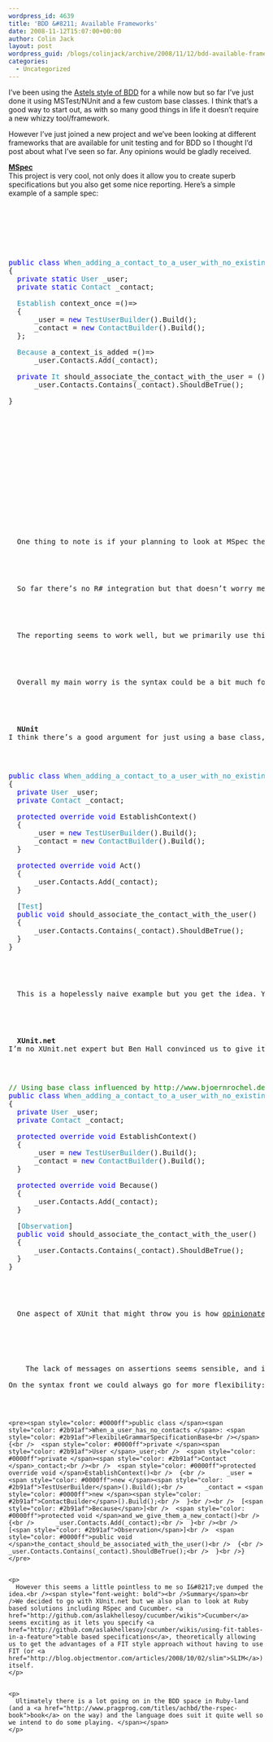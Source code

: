 ```yaml
---
wordpress_id: 4639
title: 'BDD &#8211; Available Frameworks'
date: 2008-11-12T15:07:00+00:00
author: Colin Jack
layout: post
wordpress_guid: /blogs/colinjack/archive/2008/11/12/bdd-available-frameworks.aspx
categories:
  - Uncategorized
---
```

I&#8217;ve been using the [Astels style of BDD](http://blog.daveastels.com/files/BDD_Intro.pdf) for a while now but so far I&#8217;ve just done it using MSTest/NUnit and a few custom base classes. I think that&#8217;s a good way to start out, as with so many good things in life it doesn&#8217;t require a new whizzy tool/framework.

However I&#8217;ve just joined a new project and we&#8217;ve been looking at different frameworks that are available for unit testing and for BDD so I thought I&#8217;d post about what I&#8217;ve seen so far. Any opinions would be gladly received.

[<span style="font-weight: bold">MSpec</span>](http://codebetter.com/blogs/aaron.jensen/archive/2008/05/08/introducing-machine-specifications-or-mspec-for-short.aspx)  
This project is very cool, not only does it allow you to create superb specifications but you also get some nice reporting. Here&#8217;s a simple example of a sample spec:

<pre><p>
  &nbsp;
</p>

<pre><span style="color: #0000ff">public class </span><span style="color: #2b91af">When_adding_a_contact_to_a_user_with_no_existing_contacts<br /></span>{<br />  <span style="color: #0000ff">private static </span><span style="color: #2b91af">User </span>_user;<br />  <span style="color: #0000ff">private static </span><span style="color: #2b91af">Contact </span>_contact;<br /><br />  <span style="color: #2b91af">Establish </span>context_once =()=&gt;<br />  {<br />      _user = <span style="color: #0000ff">new </span><span style="color: #2b91af">TestUserBuilder</span>().Build();<br />      _contact = <span style="color: #0000ff">new </span><span style="color: #2b91af">ContactBuilder</span>().Build();<br />  };<br /><br />  <span style="color: #2b91af">Because </span>a_context_is_added =()=&gt;<br />      _user.Contacts.Add(_contact);<br /><br />  <span style="color: #0000ff">private </span><span style="color: #2b91af">It </span>should_associate_the_contact_with_the_user = () =&gt;<br />      _user.Contacts.Contains(_contact).ShouldBeTrue();<br />                                                           <br />}</pre>


<p>
  <a href="http://11011.net/software/vspaste"></a>
</p>


<p>
  &nbsp;
</p>


<p>
  One thing to note is if your planning to look at MSpec then you&#8217;ll probably want to download the <a href="http://codebetter.com/blogs/aaron.jensen/archive/2008/10/22/machine-has-moved.aspx">Machine codebase</a> since there aren&#8217;t many examples of using <a href="http://codebetter.com/blogs/aaron.jensen/archive/2008/05/08/introducing-machine-specifications-or-mspec-for-short.aspx">MSpec</a> on the Web the examples with Machine are a good starting point.
</p>


<p>
  So far there&#8217;s no R# integration but that doesn&#8217;t worry me at all as if needed it will come and this is still a very early version. 
</p>


<p>
  The reporting seems to work well, but we primarily use this style for unit/integration tests and so we are unlikely to present the reports outside the development team. Having said that <a href="http://codebetter.com/blogs/aaron.jensen/archive/2008/10/19/bdd-consider-your-audience.aspx">Aaron pointed out</a> that they can be useful within the development team, which makes a lot of sense.
</p>


<p>
  Overall my main worry is the syntax could be a bit much for some people, in particular if you go for the compact style:
</p>


<p>
  <span style="font-weight: bold">NUnit</span><br />I think there&#8217;s a good argument for just using a base class, especially when you are getting going with the approach: 
</p>


<pre><span style="color: #0000ff">public class </span><span style="color: #2b91af">When_adding_a_contact_to_a_user_with_no_existing_contacts </span>: <span style="color: #2b91af">SpecificationBaseNUnit<br /></span>{<br />  <span style="color: #0000ff">private </span><span style="color: #2b91af">User </span>_user;<br />  <span style="color: #0000ff">private </span><span style="color: #2b91af">Contact </span>_contact;<br /><br />  <span style="color: #0000ff">protected override void </span>EstablishContext()<br />  {<br />      _user = <span style="color: #0000ff">new </span><span style="color: #2b91af">TestUserBuilder</span>().Build();<br />      _contact = <span style="color: #0000ff">new </span><span style="color: #2b91af">ContactBuilder</span>().Build();<br />  }<br /><br />  <span style="color: #0000ff">protected override void </span>Act()<br />  {<br />      _user.Contacts.Add(_contact);<br />  }<br /><br />  [<span style="color: #2b91af">Test</span>]<br />  <span style="color: #0000ff">public void </span>should_associate_the_contact_with_the_user()<br />  {<br />      _user.Contacts.Contains(_contact).ShouldBeTrue();<br />  }<br />}</pre>


<p>
  This is a hopelessly naive example but you get the idea. You lose some of the syntax niceness, suddenly the specs themselves take up multiple lines because of all the curlies. You&#8217;ve also lost reporting, unless you put in some work yourself. However it is a little easier to understand and when introducing TDD/BDD that could be important.
</p>


<p>
  <span style="font-weight: bold">XUnit.net</span><br />I&#8217;m no XUnit.net expert but Ben Hall convinced us to give it a shot by recommending it and it is very nice. You can read about an approach that works <a href="http://www.bjoernrochel.de/2008/10/04/introducing-xunitbddextensions/">here</a>. If you use the specification base class described in that post you might end up with this:
</p>


<pre><span style="color: #008000">// Using base class influenced by http://www.bjoernrochel.de/2008/10/04/introducing-xunitbddextensions/<br /></span><span style="color: #0000ff">public class </span><span style="color: #2b91af">When_adding_a_contact_to_a_user_with_no_existing_contacts </span>: <span style="color: #2b91af">SpecificationBase<br /></span>{<br />  <span style="color: #0000ff">private </span><span style="color: #2b91af">User </span>_user;<br />  <span style="color: #0000ff">private </span><span style="color: #2b91af">Contact </span>_contact;<br /><br />  <span style="color: #0000ff">protected override void </span>EstablishContext()<br />  {<br />      _user = <span style="color: #0000ff">new </span><span style="color: #2b91af">TestUserBuilder</span>().Build();<br />      _contact = <span style="color: #0000ff">new </span><span style="color: #2b91af">ContactBuilder</span>().Build();<br />  }<br /><br />  <span style="color: #0000ff">protected override void </span>Because()<br />  {<br />      _user.Contacts.Add(_contact);<br />  }<br /><br />  [<span style="color: #2b91af">Observation</span>]<br />  <span style="color: #0000ff">public void </span>should_associate_the_contact_with_the_user()<br />  {<br />      _user.Contacts.Contains(_contact).ShouldBeTrue();<br />  }<br />}</pre>


<p>
  One aspect of XUnit that might throw you is how <a href="http://www.codeplex.com/xunit/Wiki/View.aspx?title=Comparisons">opinionated</a> it is, which could be an advantage or a disadvantage. An example is that it&#8217;s aiming for each test to run in isolation, so the fixture class is re-created each time and if you really want to reuse the fixture you implement <span style="font-style: italic"><span class="codeInline">IUseFixture. </span></span><span><span class="codeInline">I guess this is a very safe approach because it means tests/specs are extremely unlikely to affect each other, but it actually seems over-kill if you&#8217;re using a style where the specification methods only assert (no side-effects).</p>
  
  
  <p>
    </span></span><span><span class="codeInline">The lack of messages on assertions seems sensible, and it is for small focused BDD specifications, but if you use it for integration testing you would want the option of adding a message in.</span></span><br /><span><span class="codeInline"><br />On the syntax front we could always go for more flexibility:</p>
    
    
    <pre><span style="color: #0000ff">public class </span><span style="color: #2b91af">When_a_user_has_no_contacts </span>: <span style="color: #2b91af">FlexibileGrammarSpecificationBase<br /></span>{<br />  <span style="color: #0000ff">private </span><span style="color: #2b91af">User </span>_user;<br />  <span style="color: #0000ff">private </span><span style="color: #2b91af">Contact </span>_contact;<br /><br />  <span style="color: #0000ff">protected override void </span>EstablishContext()<br />  {<br />      _user = <span style="color: #0000ff">new </span><span style="color: #2b91af">TestUserBuilder</span>().Build();<br />      _contact = <span style="color: #0000ff">new </span><span style="color: #2b91af">ContactBuilder</span>().Build();<br />  }<br /><br />  [<span style="color: #2b91af">Because</span>]<br />  <span style="color: #0000ff">protected void </span>and_we_give_them_a_new_contact()<br />  {<br />      _user.Contacts.Add(_contact);<br />  }<br /><br />  [<span style="color: #2b91af">Observation</span>]<br />  <span style="color: #0000ff">public void </span>the_contact_should_be_associated_with_the_user()<br />  {<br />      _user.Contacts.Contains(_contact).ShouldBeTrue();<br />  }<br />}</pre>
    
    
    <p>
      However this seems a little pointless to me so I&#8217;ve dumped the idea.<br /><span style="font-weight: bold"><br />Summary</span><br />We decided to go with XUnit.net but we also plan to look at Ruby based solutions including RSpec and Cucumber. <a href="http://github.com/aslakhellesoy/cucumber/wikis">Cucumber</a> seems exciting as it lets you specify <a href="http://github.com/aslakhellesoy/cucumber/wikis/using-fit-tables-in-a-feature">table based specifications</a>, theoretically allowing us to get the advantages of a FIT style approach without having to use FIT (or <a href="http://blog.objectmentor.com/articles/2008/10/02/slim">SLIM</a>) itself.
    </p>
    
    
    <p>
      Ultimately there is a lot going on in the BDD space in Ruby-land (and a <a href="http://www.pragprog.com/titles/achbd/the-rspec-book">book</a> on the way) and the language does suit it quite well so we intend to do some playing. </span></span>
    </p>